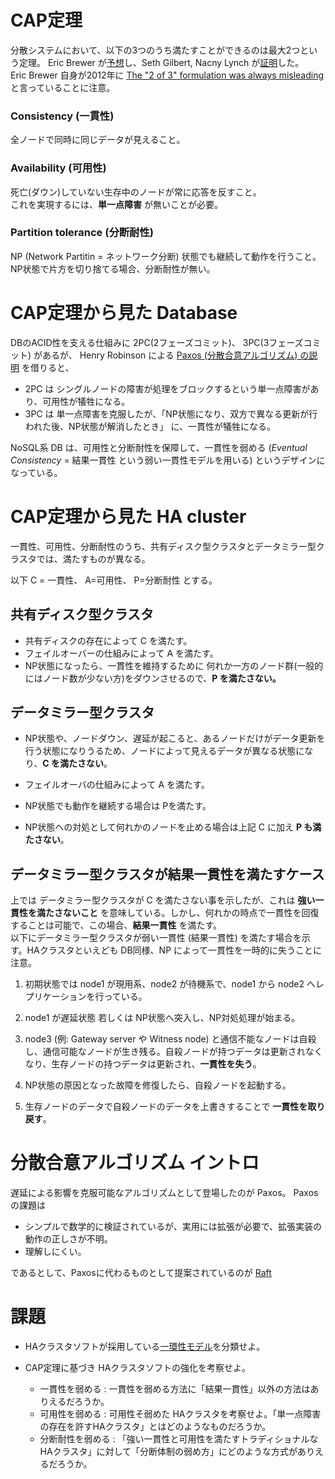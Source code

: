 # CAP定理

分散システムにおいて、以下の3つのうち満たすことができるのは最大2つという定理。
Eric Brewer が[予想][1]し、Seth Gilbert, Nacny Lynch が[証明][2]した。  
Eric Brewer 自身が2012年に [The "2 of 3" formulation was always misleading ][6] と言っていることに注意。

### Consistency (一貫性)

全ノードで同時に同じデータが見えること。

### Availability (可用性)

死亡(ダウン)していない生存中のノードが常に応答を反すこと。  
これを実現するには、**単一点障害** が無いことが必要。

### Partition tolerance (分断耐性)

NP (Network Partitin = ネットワーク分断) 状態でも継続して動作を行うこと。  
NP状態で片方を切り捨てる場合、分断耐性が無い。

# CAP定理から見た Database

DBのACID性を支える仕組みに 2PC(2フェーズコミット)、 3PC(3フェーズコミット) があるが、
Henry Robinson による [Paxos (分散合意アルゴリズム) の説明][3] を借りると、

- 2PC は シングルノードの障害が処理をブロックするという単一点障害があり、可用性が犠牲になる。
- 3PC は 単一点障害を克服したが、「NP状態になり、双方で異なる更新が行われた後、NP状態が解消したとき」 に、一貫性が犠牲になる。

NoSQL系 DB は、可用性と分断耐性を保障して、一貫性を弱める
(*Eventual Consistency* = 結果一貫性 という弱い一貫性モデルを用いる)
というデザインになっている。

# CAP定理から見た HA cluster

一貫性、可用性、分断耐性のうち、共有ディスク型クラスタとデータミラー型クラスタでは、満たすものが異なる。

以下 C = 一貫性、 A=可用性、 P=分断耐性 とする。

## 共有ディスク型クラスタ

- 共有ディスクの存在によって C を満たす。
- フェイルオーバーの仕組みによって A を満たす。
- NP状態になったら、一貫性を維持するために 何れか一方のノード群(一般的にはノード数が少ない方)をダウンさせるので、**P を満たさない。**

## データミラー型クラスタ

- NP状態や、ノードダウン、遅延が起こると、あるノードだけがデータ更新を行う状態になりうるため、ノードによって見えるデータが異なる状態になり、**C を満たさない**。
- フェイルオーバの仕組みによって A を満たす。
- NP状態でも動作を継続する場合は Pを満たす。

- NP状態への対処として何れかのノードを止める場合は上記 C に加え **P も満たさない**。

## データミラー型クラスタが結果一貫性を満たすケース
上では データミラー型クラスタが C を満たさない事を示したが、これは **強い一貫性を満たさないこと**  を意味している。しかし、何れかの時点で一貫性を回復することは可能で、この場合、**結果一貫性** を満たす。  
以下にデータミラー型クラスタが弱い一貫性 (結果一貫性) を満たす場合を示す。HAクラスタといえども DB同様、NP によって一貫性を一時的に失うことに注意。

1. 初期状態では node1 が現用系、node2 が待機系で、node1 から node2 へレプリケーションを行っている。

2. node1 が遅延状態 若しくは NP状態へ突入し、NP対処処理が始まる。

3. node3 (例: Gateway server や Witness node) と通信不能なノードは自殺し、通信可能なノードが生き残る。自殺ノードが持つデータは更新されなくなり、生存ノードの持つデータは更新され、**一貫性を失う**。

4. NP状態の原因となった故障を修復したら、自殺ノードを起動する。

5. 生存ノードのデータで自殺ノードのデータを上書きすることで **一貫性を取り戻す**。


# 分散合意アルゴリズム イントロ

遅延による影響を克服可能なアルゴリズムとして登場したのが Paxos。 Paxosの課題は

- シンプルで数学的に検証されているが、実用には拡張が必要で、拡張実装の動作の正しさが不明。
- 理解しにくい。

であるとして、Paxosに代わるものとして提案されているのが [Raft][5]

# 課題
- HAクラスタソフトが採用している[一環性モデル][4]を分類せよ。

- CAP定理に基づき HAクラスタソフトの強化を考察せよ。
	- 一貫性を弱める   : 一貫性を弱める方法に「結果一貫性」以外の方法はありえるだろうか。
	- 可用性を弱める   : 可用性そ弱めた HAクラスタを考察せよ。「単一点障害の存在を許すHAクラスタ」とはどのようなものだろうか。
	- 分断耐性を弱める : 「強い一貫性と可用性を満たすトラディショナルなHAクラスタ」に対して「分断体制の弱め方」にどのような方式がありえるだろうか。


[1]: http://www.cs.berkeley.edu/~brewer/cs262b-2004/PODC-keynote.pdf
[2]: http://lpd.epfl.ch/sgilbert/pubs/BrewersConjecture-SigAct.pdf
[3]: http://the-paper-trail.org/blog/consensus-protocols-paxos/
[4]: http://ossforum.jp/node/840
[5]: https://ramcloud.stanford.edu/wiki/download/attachments/11370504/raft.pdf
[6]: http://www.infoq.com/articles/cap-twelve-years-later-how-the-rules-have-changed
